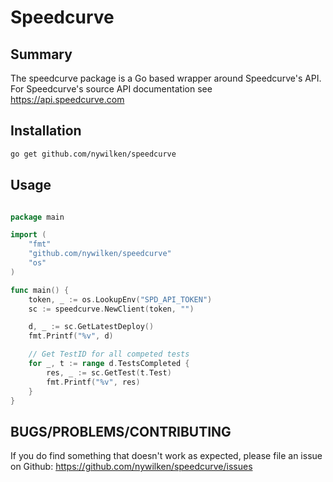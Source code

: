 # Speedcurve

## Summary
The speedcurve package is a Go based wrapper around Speedcurve's API.
For Speedcurve's source API documentation see https://api.speedcurve.com

## Installation

```bash
go get github.com/nywilken/speedcurve
```
## Usage

```go

package main

import (
	"fmt"
	"github.com/nywilken/speedcurve"
	"os"
)

func main() {
	token, _ := os.LookupEnv("SPD_API_TOKEN")
	sc := speedcurve.NewClient(token, "")

	d, _ := sc.GetLatestDeploy()
	fmt.Printf("%v", d)

	// Get TestID for all competed tests
	for _, t := range d.TestsCompleted {
		res, _ := sc.GetTest(t.Test)
		fmt.Printf("%v", res)
	}
}

```

## BUGS/PROBLEMS/CONTRIBUTING
If you do find something that doesn't work as expected, please file an issue on
Github: <https://github.com/nywilken/speedcurve/issues>

